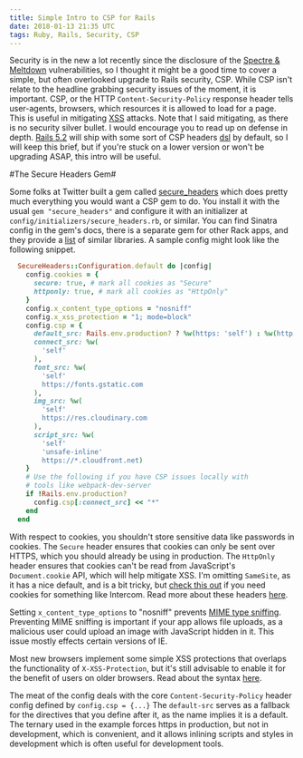 ```yaml
---
title: Simple Intro to CSP for Rails
date: 2018-01-13 21:35 UTC
tags: Ruby, Rails, Security, CSP
---
```


Security is in the new a lot recently since the disclosure of the [Spectre & Meltdown](https://meltdownattack.com/) vulnerabilities, so I thought it might be a good time to cover a simple, but often overlooked upgrade to Rails security, CSP. While CSP isn't relate to the headline grabbing security issues of the moment, it is important. CSP, or the HTTP `Content-Security-Policy` response header tells user-agents, browsers, which resources it is allowed to load for a page. This is useful in mitigating [XSS](https://developer.mozilla.org/en-US/docs/Glossary/Cross-site_scripting) attacks. Note that I said mitigating, as there is no security silver bullet. I would encourage you to read up on defense in depth. [Rails 5.2](http://weblog.rubyonrails.org/2017/11/27/Rails-5-2-Active-Storage-Redis-Cache-Store-HTTP2-Early-Hints-Credentials/) will ship with some sort of CSP headers [dsl](https://github.com/rails/rails/pull/31162) by default, so I will keep this brief, but if you're stuck on a lower version or won't be upgrading ASAP, this intro will be useful.

#The Secure Headers Gem#

Some folks at Twitter built a gem called [secure_headers](https://github.com/twitter/secureheaders) which does pretty much everything you would want a CSP gem to do. You install it with the usual `gem "secure_headers"` and configure it with an initializer at `config/initializers/secure_headers.rb`, or similar. You can find Sinatra config in the gem's docs, there is a separate gem for other Rack apps, and they provide a [list](https://github.com/twitter/secureheaders#similar-libraries) of similar libraries. A sample config might look like the following snippet.

```ruby
  SecureHeaders::Configuration.default do |config|
    config.cookies = {
      secure: true, # mark all cookies as "Secure"
      httponly: true, # mark all cookies as "HttpOnly"
    }
    config.x_content_type_options = "nosniff"
    config.x_xss_protection = "1; mode=block"
    config.csp = {
      default_src: Rails.env.production? ? %w(https: 'self') : %w(http: 'self' 'unsafe-inline'),
      connect_src: %w(
        'self'
      ),
      font_src: %w(
        'self'
        https://fonts.gstatic.com
      ),
      img_src: %w(
        'self'
        https://res.cloudinary.com
      ),
      script_src: %w(
        'self'
        'unsafe-inline'
        https://*.cloudfront.net)
    }
    # Use the following if you have CSP issues locally with 
    # tools like webpack-dev-server
    if !Rails.env.production?
      config.csp[:connect_src] << "*"
    end
  end
```

With respect to cookies, you shouldn't store sensitive data like passwords in cookies. The `Secure` header ensures that cookies can only be sent over HTTPS, which you should already be using in production. The `HttpOnly` header ensures that cookies can't be read from JavaScript's `Document.cookie` API, which will help mitigate XSS. I'm omitting `SameSite`, as it has a nice default, and is a bit tricky, but [check this out](https://security.stackexchange.com/questions/168365/is-setting-same-site-attribute-of-a-cookie-to-lax-the-same-as-not-setting-the-sa) if you need cookies for something like Intercom. Read more about these headers [here](https://developer.mozilla.org/en-US/docs/Web/HTTP/Cookies). 

Setting `x_content_type_options` to "nosniff" prevents [MIME type sniffing](https://developer.mozilla.org/en-US/docs/Web/HTTP/Basics_of_HTTP/MIME_types#MIME_sniffing). Preventing MIME sniffing is important if your app allows file uploads, as a malicious user could upload an image with JavaScript hidden in it. This issue mostly effects certain versions of IE.

Most new browsers implement some simple XSS protections that overlaps the functionality of `X-XSS-Protection`, but it's still advisable to enable it for the benefit of users on older browsers. Read about the syntax [here](https://developer.mozilla.org/en-US/docs/Web/HTTP/Headers/X-XSS-Protection).

The meat of the config deals with the core `Content-Security-Policy` header config defined by `config.csp = {...}` The `default-src` serves as a fallback for the directives that you define after it, as the name implies it is a default. The ternary used in the example forces https in production, but not in development, which is convenient, and it allows inlining scripts and styles in development which is often useful for development tools.

